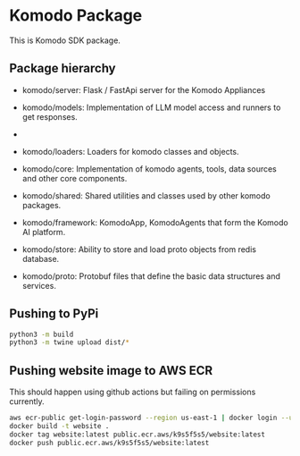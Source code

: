 # Komodo Package

This is Komodo SDK package.

## Package hierarchy

- komodo/server: Flask / FastApi server for the Komodo Appliances
- komodo/models: Implementation of LLM model access and runners to get responses.
-
- komodo/loaders: Loaders for komodo classes and objects.
- komodo/core: Implementation of komodo agents, tools, data sources and other core components.
- komodo/shared: Shared utilities and classes used by other komodo packages.

- komodo/framework: KomodoApp, KomodoAgents that form the Komodo AI platform.
- komodo/store: Ability to store and load proto objects from redis database.
- komodo/proto: Protobuf files that define the basic data structures and services.

## Pushing to PyPi

```bash
python3 -m build
python3 -m twine upload dist/*
```

## Pushing website image to AWS ECR

This should happen using github actions but failing on permissions currently.

```bash
aws ecr-public get-login-password --region us-east-1 | docker login --username AWS --password-stdin public.ecr.aws/k9s5f5s5
docker build -t website .
docker tag website:latest public.ecr.aws/k9s5f5s5/website:latest
docker push public.ecr.aws/k9s5f5s5/website:latest
```

